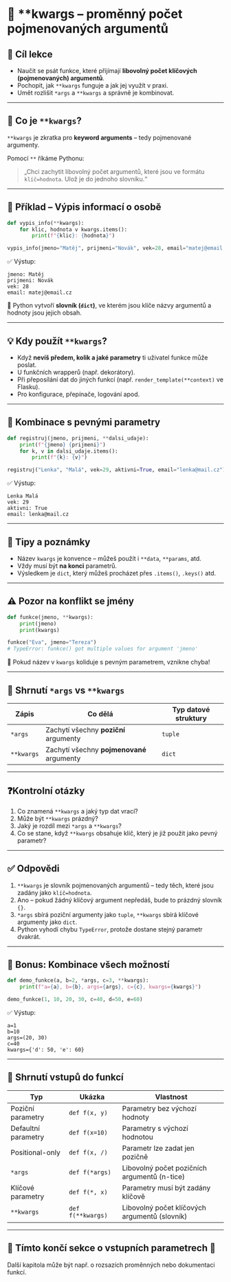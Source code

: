 # 🧰 **kwargs – proměnný počet pojmenovaných argumentů

## 🧠 Cíl lekce
- Naučit se psát funkce, které přijímají **libovolný počet klíčových (pojmenovaných) argumentů**.
- Pochopit, jak `**kwargs` funguje a jak jej využít v praxi.
- Umět rozlišit `*args` a `**kwargs` a správně je kombinovat.

---

## 📘 Co je `**kwargs`?

`**kwargs` je zkratka pro **keyword arguments** – tedy pojmenované argumenty.

Pomocí `**` říkáme Pythonu:
> „Chci zachytit libovolný počet argumentů, které jsou ve formátu `klíč=hodnota`. Ulož je do jednoho slovníku.“

---

## 🧪 Příklad – Výpis informací o osobě

```python
def vypis_info(**kwargs):
    for klic, hodnota v kwargs.items():
        print(f"{klic}: {hodnota}")

vypis_info(jmeno="Matěj", prijmeni="Novák", vek=28, email="matej@email.cz")
```

✅ Výstup:
```
jmeno: Matěj
prijmeni: Novák
vek: 28
email: matej@email.cz
```

📌 Python vytvoří **slovník (`dict`)**, ve kterém jsou klíče názvy argumentů a hodnoty jsou jejich obsah.

---

## 💡 Kdy použít `**kwargs`?

- Když **nevíš předem, kolik a jaké parametry** ti uživatel funkce může poslat.
- U funkčních wrapperů (např. dekorátory).
- Při přeposílání dat do jiných funkcí (např. `render_template(**context)` ve Flasku).
- Pro konfigurace, přepínače, logování apod.

---

## 🧪 Kombinace s pevnými parametry

```python
def registruj(jmeno, prijmeni, **dalsi_udaje):
    print(f"{jmeno} {prijmeni}")
    for k, v in dalsi_udaje.items():
        print(f"{k}: {v}")

registruj("Lenka", "Malá", vek=29, aktivni=True, email="lenka@mail.cz")
```

✅ Výstup:
```
Lenka Malá
vek: 29
aktivni: True
email: lenka@mail.cz
```

---

## 🧠 Tipy a poznámky

- Název `kwargs` je konvence – můžeš použít i `**data`, `**params`, atd.
- Vždy musí být **na konci** parametrů.
- Výsledkem je `dict`, který můžeš procházet přes `.items()`, `.keys()` atd.

---

## ⚠️ Pozor na konflikt se jmény

```python
def funkce(jmeno, **kwargs):
    print(jmeno)
    print(kwargs)

funkce("Eva", jmeno="Tereza")
# TypeError: funkce() got multiple values for argument 'jmeno'
```

🛑 Pokud název v `kwargs` koliduje s pevným parametrem, vznikne chyba!

---

## 📌 Shrnutí `*args` vs `**kwargs`

| Zápis       | Co dělá                               | Typ datové struktury |
|-------------|----------------------------------------|-----------------------|
| `*args`     | Zachytí všechny **poziční** argumenty  | `tuple`               |
| `**kwargs`  | Zachytí všechny **pojmenované** argumenty | `dict`             |

---

## ❓Kontrolní otázky

1. Co znamená `**kwargs` a jaký typ dat vrací?
2. Může být `**kwargs` prázdný?
3. Jaký je rozdíl mezi `*args` a `**kwargs`?
4. Co se stane, když `**kwargs` obsahuje klíč, který je již použit jako pevný parametr?

---

## ✅ Odpovědi

1. `**kwargs` je slovník pojmenovaných argumentů – tedy těch, které jsou zadány jako `klíč=hodnota`.
2. Ano – pokud žádný klíčový argument nepředáš, bude to prázdný slovník `{}`.
3. `*args` sbírá poziční argumenty jako `tuple`, `**kwargs` sbírá klíčové argumenty jako `dict`.
4. Python vyhodí chybu `TypeError`, protože dostane stejný parametr dvakrát.

---

## 🚀 Bonus: Kombinace všech možností

```python
def demo_funkce(a, b=2, *args, c=3, **kwargs):
    print(f"a={a}, b={b}, args={args}, c={c}, kwargs={kwargs}")

demo_funkce(1, 10, 20, 30, c=40, d=50, e=60)
```

✅ Výstup:
```
a=1
b=10
args=(20, 30)
c=40
kwargs={'d': 50, 'e': 60}
```

---

## 🧠 Shrnutí vstupů do funkcí

| Typ             | Ukázka                  | Vlastnost                                        |
|------------------|--------------------------|--------------------------------------------------|
| Poziční parametry| `def f(x, y)`            | Parametry bez výchozí hodnoty                   |
| Defaultní parametry | `def f(x=10)`         | Parametry s výchozí hodnotou                    |
| Positional-only  | `def f(x, /)`            | Parametr lze zadat jen pozičně                  |
| `*args`          | `def f(*args)`           | Libovolný počet pozičních argumentů (n-tice)    |
| Klíčové parametry| `def f(*, x)`            | Parametry musí být zadány klíčově               |
| `**kwargs`       | `def f(**kwargs)`        | Libovolný počet klíčových argumentů (slovník)   |

---

## 🚀 Tímto končí sekce o vstupních parametrech 🎉

Další kapitola může být např. o rozsazích proměnných nebo dokumentaci funkcí.
